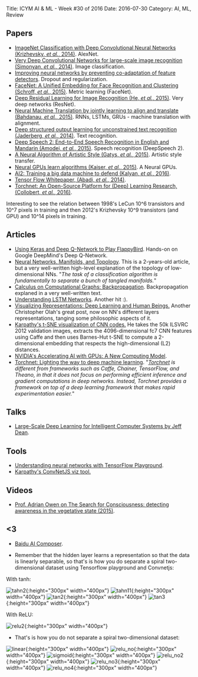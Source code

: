 Title: ICYM AI & ML - Week #30 of 2016
Date: 2016-07-30
Category: AI, ML, Review


## Papers

* [ImageNet Classification with Deep Convolutional Neural Networks (Krizhevsky, *et al.*, 2014)](https://papers.nips.cc/paper/4824-imagenet-classification-with-deep-convolutional-neural-networks.pdf). AlexNet.
* [Very Deep Convolutional Networks for large-scale image recognition (Simonyan, *et al.*, 2014)](https://arxiv.org/pdf/1409.1556.pdf ). Image classification.
* [Improving neural networks by preventing co-adaptation of feature detectors]( https://arxiv.org/pdf/1207.0580.pdf ). Dropout and regularization.
* [FaceNet: A Unified Embedding for Face Recognition and Clustering (Schroff, *et al.*, 2015)](https://arxiv.org/pdf/1503.03832v3.pdf ).  Metric learning (FaceNet).
* [Deep Residual Learning for Image Recognition (He, *et al.*, 2015)](https://arxiv.org/pdf/1512.03385v1.pdf ). Very deep networks (ResNet).
* [Neural Machine Translation by jointly learning to align and translate (Bahdanau, *et al.*, 2015)](https://arxiv.org/pdf/1409.0473v7.pdf ). RNNs, LSTMs, GRUs - machine translation with alignment.
* [Deep structured output learning for unconstrained text recognition (Jaderberg,  *et al.*, 2014)](http://arxiv.org/pdf/1412.5903v5.pdf ).  Text recognition.
* [Deep Speech 2: End-to-End Speech Recognition in English and Mandarin (Amodei,  *et al.*, 2015)](https://arxiv.org/pdf/1512.02595v1.pdf ). Speech recognition (DeepSpeech 2).
* [A Neural Algorithm of Artistic Style (Gatys,  *et al.*, 2015)](http://arxiv.org/pdf/1508.06576v2.pdf ). Artistic style transfer.
* [Neural GPUs learn algorithms (Kaiser, *et al.*, 2015)](http://arxiv.org/pdf/1511.08228v3.pdf). A Neural GPUs.
* [AI2: Training a big data machine to defend (Kalyan, *et al.*, 2016)](http://people.csail.mit.edu/kalyan/AI2_Paper.pdf).
* [Tensor Flow Whitepaper, (Abadi, *et al.*, 2014)](http://download.tensorflow.org/paper/whitepaper2015.pdf).
* [Torchnet: An Open-Source Platform for (Deep) Learning Research, (Collobert, *et al.*, 2016)](https://lvdmaaten.github.io/publications/papers/Torchnet_2016.pdf).

Interesting to see the relation between 1998's LeCun 10^6 transistors and 10^7 pixels in training and then 2012's Krizhevsky 10^9 transistors (and GPU) and 10^14 pixels in training.


## Articles


* [Using Keras and Deep Q-Network to Play FlappyBird](https://yanpanlau.github.io/2016/07/10/FlappyBird-Keras.html). Hands-on on Google DeepMind's Deep Q-Network.
* [Neural Networks, Manifolds, and Topology](http://colah.github.io/posts/2014-03-NN-Manifolds-Topology/). This is a 2-years-old article, but a very well-written high-level explanation of the topology of low-dimensional NNs. "*The task of a classification algorithm is fundamentally to separate a bunch of tangled manifolds.*"
* [Calculus on Computational Graphs: Backpropagation](http://colah.github.io/posts/2015-08-Backprop/). Backpropagation explaned in a very well-written text.
* [Understanding LSTM Networks](http://colah.github.io/posts/2015-08-Understanding-LSTMs/). Another hit :).
* [Visualizing Representations: Deep Learning and Human Beings.](http://colah.github.io/posts/2015-01-Visualizing-Representations/) Another Christopher Olah's great post, now on NN's different layers representations, tanging some philosophic aspects of it.
* [Karpathy's t-SNE visualization of CNN codes.](http://cs.stanford.edu/people/karpathy/cnnembed/) He takes the 50k ILSVRC 2012 validation images, extracts the 4096-dimensional fc7 CNN features using Caffe and then uses Barnes-Hut t-SNE to compute a 2-dimensional embedding that respects the high-dimensional (L2) distances. 
* [NVIDIA's Accelerating AI with GPUs: A New Computing Model](https://blogs.nvidia.com/blog/2016/01/12/accelerating-ai-artificial-intelligence-gpus/).
* [Torchnet: Lighting the way to deep machine learning](https://code.facebook.com/posts/580706092103929/lighting-the-way-to-deep-machine-learning/). "*[Torchnet](https://github.com/torchnet/torchnet) is different from frameworks such as Caffe, Chainer, TensorFlow, and Theano, in that it does not focus on performing efficient inference and gradient computations in deep networks. Instead, Torchnet provides a framework on top of a deep learning framework that makes rapid experimentation easier.*"




## Talks

* [Large-Scale Deep Learning for Intelligent Computer Systems by Jeff Dean](http://static.googleusercontent.com/media/research.google.com/en//pubs/archive/44921.pdf).

## Tools

* [Understanding neural networks with TensorFlow Playground](https://cloud.google.com/blog/big-data/2016/07/understanding-neural-networks-with-tensorflow-playground).  
* [Karpathy's ConvNetJS viz tool.](http://cs.stanford.edu/people/karpathy/convnetjs//demo/classify2d.html)

## Videos

* [Prof. Adrian Owen on The Search for Consciousness: detecting awareness in the vegetative state (2015)](https://www.youtube.com/watch?v=JeBkUtYvBBM).


## <3

* [Baidu AI Composer](https://www.youtube.com/watch?v=Ics9CjRSMfc). 


*  Remember that the hidden layer learns a representation so that the data is linearly separable, so that's is how you do separate a spiral two-dimensional dataset using Tensorflow playground and Convnetjs:
	
With tanh:

 ![tahn2](./tensor_flow_playground/tanh2.png){:height="300px" width="400px"}  ![tahn11](./tensor_flow_playground/tan1.png){:height="300px" width="400px"}   ![tan2](./tensor_flow_playground/tan2.png){:height="300px" width="400px"}   ![tan3](./tensor_flow_playground/tan3.png){:height="300px" width="400px"} 

With ReLU:

![relu2](./tensor_flow_playground/relu2.png){:height="300px" width="400px"}




* That's is how you do not separate a spiral two-dimensional dataset:

![linear](./tensor_flow_playground/linear.png){:height="300px" width="400px"} ![relu_no](./tensor_flow_playground/relu_no.png){:height="300px" width="400px"} ![sigmoid](./tensor_flow_playground/sigmoid.png){:height="300px" width="400px"}  ![relu_no2](./tensor_flow_playground/relu_no2.png){:height="300px" width="400px"}  ![relu_no3](./tensor_flow_playground/relu_no3.png){:height="300px" width="400px"}  ![relu_no4](./tensor_flow_playground/relu_no4.png){:height="300px" width="400px"} 
